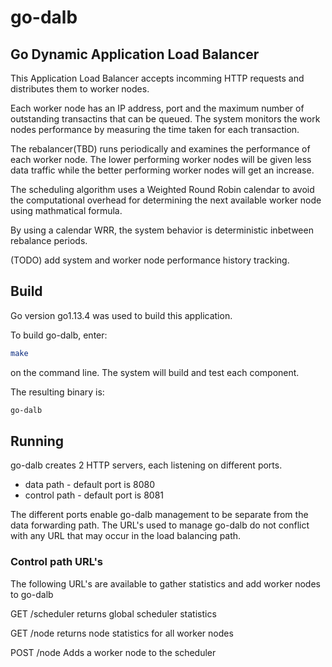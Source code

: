 # go-dalb
## Go Dynamic Application Load Balancer

This Application Load Balancer accepts incomming HTTP requests and distributes them to worker nodes.

Each worker node has an IP address, port and the maximum number of outstanding transactins that can be queued. The system monitors the work nodes performance by measuring the time taken for each transaction. 

The rebalancer(TBD) runs periodically and examines the performance of each worker node. The lower performing worker nodes will be given less data traffic while the better performing worker nodes will get an increase.

The scheduling algorithm uses a Weighted Round Robin calendar to avoid the computational overhead for determining the next available worker node using mathmatical formula.

By using a calendar WRR, the system behavior is deterministic inbetween rebalance periods.

(TODO) add system and worker node performance history tracking.

## Build
Go version go1.13.4 was used to build this application.

To build go-dalb, enter:

```sh
make
```
on the command line. The system will build and test each component.

The resulting binary is:

```sh
go-dalb
```
## Running
go-dalb creates 2 HTTP servers, each listening on different ports.

- data path - default port is 8080
- control path - default port is 8081

The different ports enable go-dalb management to be separate from the data forwarding path. The URL's used to manage go-dalb do not conflict with any URL that may occur in the load balancing path.

### Control path URL's
The following URL's are available to gather statistics and add worker nodes to go-dalb

GET		/scheduler	returns global scheduler statistics

GET		/node			returns node statistics for all worker nodes

POST	/node			Adds a worker node to the scheduler 

